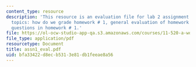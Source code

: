```yaml
---
content_type: resource
description: 'This resource is an evaluation file for lab 2 assignment and contains
  topics: how do we grade homework # 1, general evaluation of homework # 1, and common
  questions in homework # 1.'
file: https://ol-ocw-studio-app-qa.s3.amazonaws.com/courses/11-520-a-workshop-on-geographic-information-systems-fall-2005/bfa33422d8ecb5313e81db1feeae8a56_assn1_eval.pdf
file_type: application/pdf
resourcetype: Document
title: assn1_eval.pdf
uid: bfa33422-d8ec-b531-3e81-db1feeae8a56
---
```

